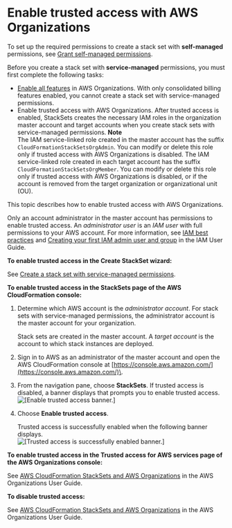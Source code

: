 # Enable trusted access with AWS Organizations<a name="stacksets-orgs-enable-trusted-access"></a>

To set up the required permissions to create a stack set with **self\-managed** permissions, see [Grant self\-managed permissions](https://docs.aws.amazon.com/AWSCloudFormation/latest/UserGuide/stacksets-prereqs-self-managed.html)\.

Before you create a stack set with **service\-managed** permissions, you must first complete the following tasks:
+ [Enable all features](https://docs.aws.amazon.com/organizations/latest/userguide/orgs_manage_org_support-all-features.html) in AWS Organizations\. With only consolidated billing features enabled, you cannot create a stack set with service\-managed permissions\.
+ Enable trusted access with AWS Organizations\. After trusted access is enabled, StackSets creates the necessary IAM roles in the organization master account and target accounts when you create stack sets with service\-managed permissions\.
**Note**  
The IAM service\-linked role created in the master account has the suffix `CloudFormationStackSetsOrgAdmin`\. You can modify or delete this role only if trusted access with AWS Organizations is disabled\. The IAM service\-linked role created in each target account has the suffix `CloudFormationStackSetsOrgMember`\. You can modify or delete this role only if trusted access with AWS Organizations is disabled, or if the account is removed from the target organization or organizational unit \(OU\)\.

This topic describes how to enable trusted access with AWS Organizations\.

Only an account administrator in the master account has permissions to enable trusted access\. An *administrator user* is an *IAM user* with full permissions to your AWS account\. For more information, see [IAM best practices](https://docs.aws.amazon.com/IAM/latest/UserGuide/best-practices.html#create-iam-users) and [Creating your first IAM admin user and group](https://docs.aws.amazon.com/IAM/latest/UserGuide/getting-started_create-admin-group.html) in the IAM User Guide\.

**To enable trusted access in the **Create StackSet** wizard:**

See [Create a stack set with service\-managed permissions](https://docs.aws.amazon.com/AWSCloudFormation/latest/UserGuide/stacksets-getting-started-create.html#create-stack-set-service-managed-permissions)\.

**To enable trusted access in the StackSets page of the AWS CloudFormation console:**

1. Determine which AWS account is the *administrator account*\. For stack sets with service\-managed permissions, the administrator account is the master account for your organization\.

   Stack sets are created in the master account\. A *target account* is the account to which stack instances are deployed\.

1. Sign in to AWS as an administrator of the master account and open the AWS CloudFormation console at [https://console.aws.amazon.com/](https://console.aws.amazon.com/)\.

1. From the navigation pane, choose **StackSets**\. If trusted access is disabled, a banner displays that prompts you to enable trusted access\.  
![\[Enable trusted access banner.\]](http://docs.aws.amazon.com/AWSCloudFormation/latest/UserGuide/images/console-stacksets-enable-trusted-access-from-stacksets-list.png)

1. Choose **Enable trusted access**\.

   Trusted access is successfully enabled when the following banner displays\.  
![\[Trusted access is successfully enabled banner.\]](http://docs.aws.amazon.com/AWSCloudFormation/latest/UserGuide/images/console-stackset-trusted-access-enabled-banner.png)

**To enable trusted access in the **Trusted access for AWS services** page of the AWS Organizations console:**

See [AWS CloudFormation StackSets and AWS Organizations](https://docs.aws.amazon.com/organizations/latest/userguide/services-that-can-integrate-cloudformation.html) in the AWS Organizations User Guide\.

**To disable trusted access:**

See [AWS CloudFormation StackSets and AWS Organizations](https://docs.aws.amazon.com/organizations/latest/userguide/services-that-can-integrate-cloudformation.html) in the AWS Organizations User Guide\. 